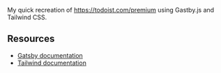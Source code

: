 My quick recreation of https://todoist.com/premium using Gastby.js and Tailwind CSS.

## Resources
* [Gatsby documentation](https://www.gatsbyjs.org/docs/)
* [Tailwind documentation](https://tailwindcss.com/docs/what-is-tailwind/)